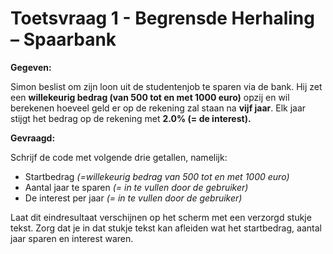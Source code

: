 # Toetsvraag 1 - Begrensde Herhaling – Spaarbank

**Gegeven:**

Simon beslist om zijn loon uit de studentenjob te sparen via de bank. Hij zet een **willekeurig bedrag (van 500 tot en met 1000 euro)** opzij en wil berekenen hoeveel geld er op de rekening zal staan na **vijf jaar**. Elk jaar stijgt het bedrag op de rekening met **2.0% (= de interest).**

**Gevraagd:**

Schrijf de code met volgende drie getallen, namelijk: 
* Startbedrag *(=willekeurig bedrag van 500 tot en met 1000 euro)* 
* Aantal jaar te sparen *(= in te vullen door de gebruiker)*
* De interest per jaar *(= in te vullen door de gebruiker)* 

Laat dit eindresultaat verschijnen op het scherm met een verzorgd stukje tekst. Zorg dat je in dat stukje tekst kan afleiden wat het startbedrag, aantal jaar sparen en interest waren. 
